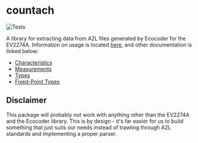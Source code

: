 # countach

![Tests](https://github.com/HWRacing/countach/actions/workflows/tests.yml/badge.svg)

A library for extracting data from A2L files generated by Ecocoder for the EV2274A. Information on usage is located [here](docs/usage.md), and other documentation is linked below:

- [Characteristics](docs/characteristic.md)
- [Measurements](docs/measurement.md)
- [Types](docs/types.md)
- [Fixed-Point Types](docs/fixed.md)

## Disclaimer

This package will probably not work with anything other than the EV2274A and the Ecocoder library. This is by design - it's far easier for us to build something that just suits our needs instead of trawling through A2L standards and implementing a proper parser.
